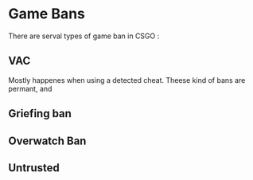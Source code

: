 # Game Bans

There are serval types of game ban in CSGO :

## VAC
Mostly happenes when using a detected cheat. Theese kind of bans are permant, and 

## Griefing ban

## Overwatch Ban

## Untrusted